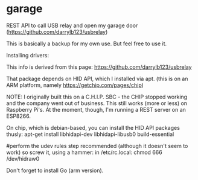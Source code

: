 # garage
REST API to call USB relay and open my garage door (https://github.com/darrylb123/usbrelay)

This is basically a backup for my own use.  But feel free to use it.

Installing drivers:

This info is derived from this page: https://github.com/darrylb123/usbrelay

That package depends on HID API, which I installed via apt.
(this is on an ARM platform, namely https://getchip.com/pages/chip)

NOTE:  I originally built this on a C.H.I.P. SBC - the CHIP stopped working 
and the company went out of business.  This still works (more or less) on Raspberry Pi's.
At the moment, though, I'm running a REST server on an ESP8266.

On chip, which is debian-based, you can install the HID API packages thusly:
 apt-get install libhidapi-dev libhidapi-libusb0 build-essential

   #perform the udev rules step recommended (although it doesn't seem to work)
so screw it, using a hammer:
in /etc/rc.local:
chmod 666 /dev/hidraw0 



Don't forget to install Go (arm version).
